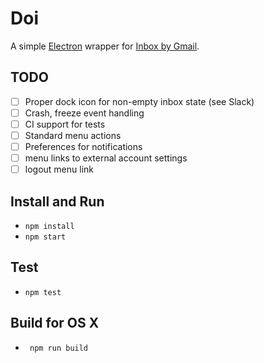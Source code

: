 # Doi

A simple [Electron](http://electron.atom.io/) wrapper for [Inbox by Gmail](http://www.google.com/inbox).

## TODO

- [ ] Proper dock icon for non-empty inbox state (see Slack)
- [ ] Crash, freeze event handling
- [ ] CI support for tests
- [ ] Standard menu actions
- [ ] Preferences for notifications
- [ ] menu links to external account settings
- [ ] logout menu link

## Install and Run

* `npm install`
* `npm start`

## Test

* `npm test`

## Build for OS X

* ` npm run build`
